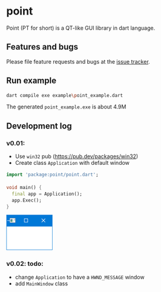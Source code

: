 # point
Point (PT for short) is a QT-like GUI library in dart language.

## Features and bugs

Please file feature requests and bugs at the [issue tracker][tracker].

[tracker]: https://github.com/PtPoint/point/issues

## Run example
```sh
dart compile exe example\point_example.dart
```
The generated `point_example.exe` is about 4.9M

## Development log

### v0.01: 
- Use `win32` pub (https://pub.dev/packages/win32)
- Create class `Application` with default window
```dart
import 'package:point/point.dart';

void main() {
  final app = Application();
  app.Exec();
}
```
![image info](./example/v0.01.png)

### v0.02: **todo**: 
- change `Application` to have a `HWND_MESSAGE` window
- add `MainWindow` class
